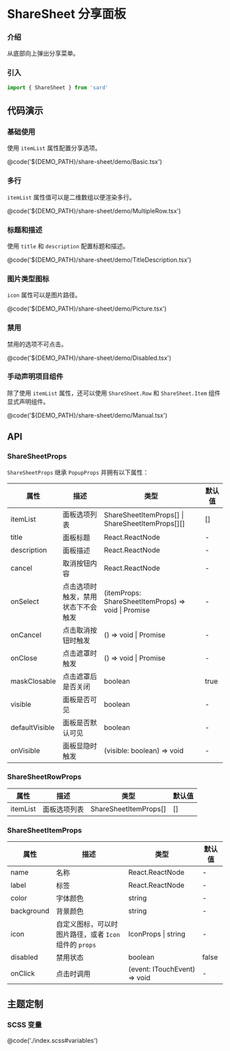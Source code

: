 # ShareSheet 分享面板

### 介绍

从底部向上弹出分享菜单。

### 引入

```ts
import { ShareSheet } from 'sard'
```

## 代码演示

### 基础使用

使用 `itemList` 属性配置分享选项。

@code('${DEMO_PATH}/share-sheet/demo/Basic.tsx')

### 多行

`itemList` 属性值可以是二维数组以便渲染多行。

@code('${DEMO_PATH}/share-sheet/demo/MultipleRow.tsx')

### 标题和描述

使用 `title` 和 `description` 配置标题和描述。

@code('${DEMO_PATH}/share-sheet/demo/TitleDescription.tsx')

### 图片类型图标

`icon` 属性可以是图片路径。

@code('${DEMO_PATH}/share-sheet/demo/Picture.tsx')

### 禁用

禁用的选项不可点击。

@code('${DEMO_PATH}/share-sheet/demo/Disabled.tsx')

### 手动声明项目组件

除了使用 `itemList` 属性，还可以使用 `ShareSheet.Row` 和 `ShareSheet.Item` 组件显式声明组件。

@code('${DEMO_PATH}/share-sheet/demo/Manual.tsx')

## API

### ShareSheetProps

`ShareSheetProps` 继承 `PopupProps` 并拥有以下属性：

| 属性           | 描述                               | 类型                                                     | 默认值 |
| -------------- | ---------------------------------- | -------------------------------------------------------- | ------ |
| itemList       | 面板选项列表                       | ShareSheetItemProps[] \| ShareSheetItemProps[][]         | []     |
| title          | 面板标题                           | React.ReactNode                                          | -      |
| description    | 面板描述                           | React.ReactNode                                          | -      |
| cancel         | 取消按钮内容                       | React.ReactNode                                          | -      |
| onSelect       | 点击选项时触发，禁用状态下不会触发 | (itemProps: ShareSheetItemProps) => void \| Promise<any> | -      |
| onCancel       | 点击取消按钮时触发                 | () => void \| Promise<any>                               | -      |
| onClose        | 点击遮罩时触发                     | () => void \| Promise<any>                               | -      |
| maskClosable   | 点击遮罩后是否关闭                 | boolean                                                  | true   |
| visible        | 面板是否可见                       | boolean                                                  | -      |
| defaultVisible | 面板是否默认可见                   | boolean                                                  | -      |
| onVisible      | 面板显隐时触发                     | (visible: boolean) => void                               | -      |

### ShareSheetRowProps

| 属性     | 描述         | 类型                  | 默认值 |
| -------- | ------------ | --------------------- | ------ |
| itemList | 面板选项列表 | ShareSheetItemProps[] | []     |

### ShareSheetItemProps

| 属性       | 描述                                                   | 类型                         | 默认值 |
| ---------- | ------------------------------------------------------ | ---------------------------- | ------ |
| name       | 名称                                                   | React.ReactNode              | -      |
| label      | 标签                                                   | React.ReactNode              | -      |
| color      | 字体颜色                                               | string                       | -      |
| background | 背景颜色                                               | string                       | -      |
| icon       | 自定义图标，可以时图片路径，或者 `Icon` 组件的 `props` | IconProps \| string          | -      |
| disabled   | 禁用状态                                               | boolean                      | false  |
| onClick    | 点击时调用                                             | (event: ITouchEvent) => void | -      |

## 主题定制

### SCSS 变量

@code('./index.scss#variables')
